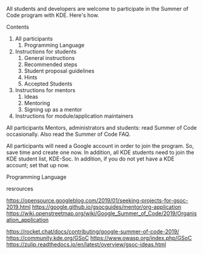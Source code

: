 All students and developers are welcome to participate in the Summer of Code program with KDE. Here's how.

Contents

1. All participants
	1. Programming Language
2. Instructions for students
	1. General instructions
	2. Recommended steps
	3. Student proposal guidelines
	4. Hints
	5. Accepted Students
3. Instructions for mentors
	1. Ideas
	2. Mentoring
	3. Signing up as a mentor
4. Instructions for module/application maintainers

All participants
Mentors, administrators and students: read Summer of Code occasionally. Also read the Summer of Code FAQ.

All participants will need a Google account in order to join the program. So, save time and create one now. In addition, all KDE students need to join the KDE student list, KDE-Soc. In addition, if you do not yet have a KDE account; set that up now.

Programming Language


resrources 

https://opensource.googleblog.com/2019/01/seeking-projects-for-gsoc-2019.html
https://google.github.io/gsocguides/mentor/org-application
https://wiki.openstreetmap.org/wiki/Google_Summer_of_Code/2019/Organisation_application


https://rocket.chat/docs/contributing/google-summer-of-code-2019/
https://community.kde.org/GSoC
https://www.owasp.org/index.php/GSoC
https://zulip.readthedocs.io/en/latest/overview/gsoc-ideas.html
